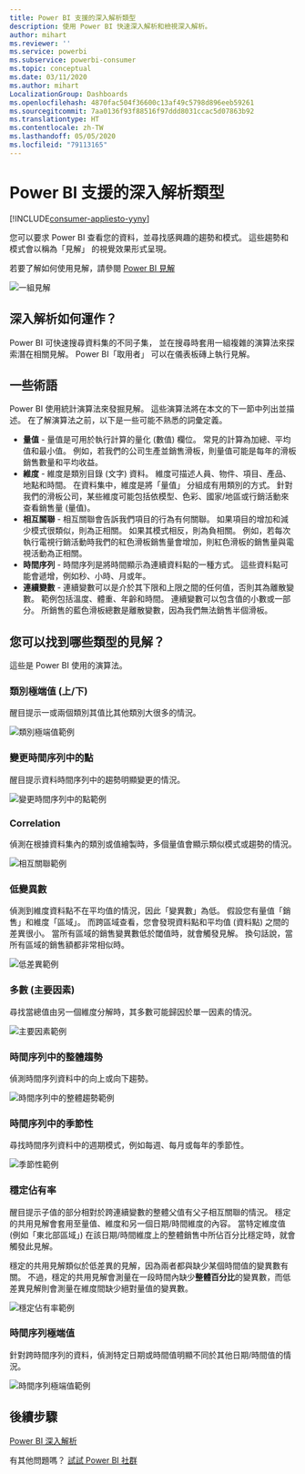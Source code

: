 ```yaml
---
title: Power BI 支援的深入解析類型
description: 使用 Power BI 快速深入解析和檢視深入解析。
author: mihart
ms.reviewer: ''
ms.service: powerbi
ms.subservice: powerbi-consumer
ms.topic: conceptual
ms.date: 03/11/2020
ms.author: mihart
LocalizationGroup: Dashboards
ms.openlocfilehash: 4870fac504f36600c13af49c5798d896eeb59261
ms.sourcegitcommit: 7aa0136f93f88516f97ddd8031ccac5d07863b92
ms.translationtype: HT
ms.contentlocale: zh-TW
ms.lasthandoff: 05/05/2020
ms.locfileid: "79113165"
---
```

# <a name="types-of-insights-supported-by-power-bi"></a>Power BI 支援的深入解析類型

[!INCLUDE[consumer-appliesto-yyny](../includes/consumer-appliesto-yyny.md)]

您可以要求 Power BI 查看您的資料，並尋找感興趣的趨勢和模式。 這些趨勢和模式會以稱為「見解」  的視覺效果形式呈現。 

若要了解如何使用見解，請參閱 [Power BI 見解](end-user-insights.md)

![一組見解](media/end-user-insight-types/power-bi-insight.png)

## <a name="how-does-insights-work"></a>深入解析如何運作？
Power BI 可快速搜尋資料集的不同子集， 並在搜尋時套用一組複雜的演算法來探索潛在相關見解。 Power BI「取用者」  可以在儀表板磚上執行見解。

## <a name="some-terminology"></a>一些術語
Power BI 使用統計演算法來發掘見解。 這些演算法將在本文的下一節中列出並描述。 在了解演算法之前，以下是一些可能不熟悉的詞彙定義。 

* **量值** - 量值是可用於執行計算的量化 (數值) 欄位。 常見的計算為加總、平均值和最小值。 例如，若我們的公司生產並銷售滑板，則量值可能是每年的滑板銷售數量和平均收益。  
* **維度** - 維度是類別目錄 (文字) 資料。 維度可描述人員、物件、項目、產品、地點和時間。 在資料集中，維度是將「量值」  分組成有用類別的方式。 針對我們的滑板公司，某些維度可能包括依模型、色彩、國家/地區或行銷活動來查看銷售量 (量值)。   
* **相互關聯** - 相互關聯會告訴我們項目的行為有何關聯。  如果項目的增加和減少模式很類似，則為正相關。 如果其模式相反，則為負相關。 例如，若每次執行電視行銷活動時我們的紅色滑板銷售量會增加，則紅色滑板的銷售量與電視活動為正相關。
* **時間序列** - 時間序列是將時間顯示為連續資料點的一種方式。 這些資料點可能會遞增，例如秒、小時、月或年。  
* **連續變數** - 連續變數可以是介於其下限和上限之間的任何值，否則其為離散變數。 範例包括溫度、體重、年齡和時間。 連續變數可以包含值的小數或一部分。 所銷售的藍色滑板總數是離散變數，因為我們無法銷售半個滑板。  

## <a name="what-types-of-insights-can-you-find"></a>您可以找到哪些類型的見解？
這些是 Power BI 使用的演算法。 

### <a name="category-outliers-topbottom"></a>類別極端值 (上/下)
醒目提示一或兩個類別其值比其他類別大很多的情況。  

![類別極端值範例](./media/end-user-insight-types/pbi-auto-insight-types-category-outliers.png)

### <a name="change-points-in-a-time-series"></a>變更時間序列中的點
醒目提示資料時間序列中的趨勢明顯變更的情況。

![變更時間序列中的點範例](./media/end-user-insight-types/pbi-auto-insight-types-changepoint.png)

### <a name="correlation"></a>Correlation
偵測在根據資料集內的類別或值繪製時，多個量值會顯示類似模式或趨勢的情況。

![相互關聯範例](./media/end-user-insight-types/pbi-auto-insight-types-correlation.png)

### <a name="low-variance"></a>低變異數
偵測到維度資料點不在平均值的情況，因此「變異數」為低。 假設您有量值「銷售」和維度「區域」。 而跨區域查看，您會發現資料點和平均值 (資料點) 之間的差異很小。 當所有區域的銷售變異數低於閾值時，就會觸發見解。 換句話說，當所有區域的銷售額都非常相似時。

![低差異範例](./media/end-user-insight-types/power-bi-low-variance.png)

### <a name="majority-major-factors"></a>多數 (主要因素)
尋找當總值由另一個維度分解時，其多數可能歸因於單一因素的情況。  

![主要因素範例](./media/end-user-insight-types/pbi-auto-insight-types-majority.png)

### <a name="overall-trends-in-time-series"></a>時間序列中的整體趨勢
偵測時間序列資料中的向上或向下趨勢。

![時間序列中的整體趨勢範例](./media/end-user-insight-types/pbi-auto-insight-types-trend.png)

### <a name="seasonality-in-time-series"></a>時間序列中的季節性
尋找時間序列資料中的週期模式，例如每週、每月或每年的季節性。

![季節性範例](./media/end-user-insight-types/pbi-auto-insight-types-seasonality-new.png)

### <a name="steady-share"></a>穩定佔有率
醒目提示子值的部分相對於跨連續變數的整體父值有父子相互關聯的情況。 穩定的共用見解會套用至量值、維度和另一個日期/時間維度的內容。 當特定維度值 (例如「東北部區域」) 在該日期/時間維度上的整體銷售中所佔百分比穩定時，就會觸發此見解。

穩定的共用見解類似於低差異的見解，因為兩者都與缺少某個時間值的變異數有關。 不過，穩定的共用見解會測量在一段時間內缺少**整體百分比**的變異數，而低差異見解則會測量在維度間缺少絕對量值的變異數。

![穩定佔有率範例](./media/end-user-insight-types/pbi-auto-insight-types-steadyshare.png)

### <a name="time-series-outliers"></a>時間序列極端值
針對跨時間序列的資料，偵測特定日期或時間值明顯不同於其他日期/時間值的情況。

![時間序列極端值範例](./media/end-user-insight-types/pbi-auto-insight-types-time-series-outliers.png)

## <a name="next-steps"></a>後續步驟
[Power BI 深入解析](end-user-insights.md)

有其他問題嗎？ [試試 Power BI 社群](https://community.powerbi.com/)

